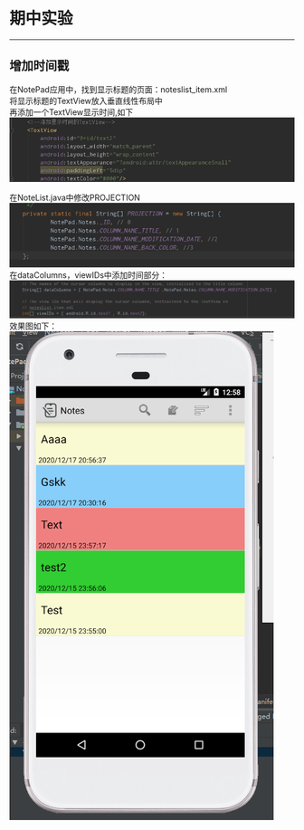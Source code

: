 # 期中实验
---
## 增加时间戳

在NotePad应用中，找到显示标题的页面：noteslist_item.xml<br>
将显示标题的TextView放入垂直线性布局中<br>
再添加一个TextView显示时间,如下<br>
![](https://github.com/yuheng0001/NotePad-master/blob/master/image/2.png)<br>

在NoteList.java中修改PROJECTION<br>
![](https://github.com/yuheng0001/NotePad-master/blob/master/image/3.png)<br>
在dataColumns，viewIDs中添加时间部分：
![](https://github.com/yuheng0001/NotePad-master/blob/master/image/4.png)<br>
效果图如下：<br>
![](https://github.com/yuheng0001/NotePad-master/blob/master/image/1.png)<br>
